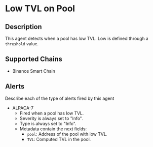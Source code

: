 # Low TVL on Pool

## Description

This agent detects when a pool has low TVL. Low is defined through a `threshold` value.

## Supported Chains

- Binance Smart Chain

## Alerts

Describe each of the type of alerts fired by this agent

- ALPACA-7
  - Fired when a pool has low TVL.
  - Severity is always set to "Info".
  - Type is always set to "Info". 
  - Metadata contain the next fields:
    - `pool`: Address of the pool with low TVL.
    - `TVL`: Computed TVL in the pool.

